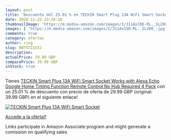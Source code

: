 ```yaml
---
layout: post
title: 'Descuento del 25.01 % en TECKIN Smart Plug 13A WiFi Smart Socket '
date: 2020-11-22 23:24:18
thumbnailImage: 'https://m.media-amazon.com/images/I/311AxlDD-RL._SL200_.jpg'
images: [ 'https://m.media-amazon.com/images/I/311AxlDD-RL._SL200_.jpg' ]
comments: true
category: ofertas
author: ring
slug: B07STZ1V3J
description:
actualPrice: 29.99 GBP
comparePrice: 39.99 GBP
inStock: true
---
```


Tienes [TECKIN Smart Plug 13A WiFi Smart Socket Works with Alexa Echo Google Home  Timing Function Remote Control No Hub Required 4 Pack](https://www.amazon.co.uk/dp/B07STZ1V3J/?tag=tolees0a-21) con un 25.01 % de descuento con precio de oferta de 29.99 GBP (original: 39.99 GBP) en el siguiente enlace!

[![TECKIN Smart Plug 13A WiFi Smart Socket ](https://m.media-amazon.com/images/I/311AxlDD-RL._SL200_.jpg)](https://www.amazon.co.uk/dp/B07STZ1V3J/?tag=tolees0a-21)

[Accede a la oferta!!](https://www.amazon.co.uk/dp/B07STZ1V3J/?tag=tolees0a-21)

Links participate in Amazon Associate program and might generate a comission on qualifying sales


